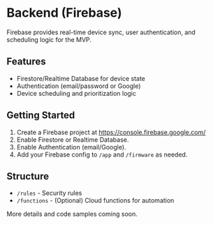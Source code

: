 # Backend (Firebase)

Firebase provides real-time device sync, user authentication, and scheduling logic for the MVP.

## Features
- Firestore/Realtime Database for device state
- Authentication (email/password or Google)
- Device scheduling and prioritization logic

## Getting Started
1. Create a Firebase project at https://console.firebase.google.com/
2. Enable Firestore or Realtime Database.
3. Enable Authentication (email/Google).
4. Add your Firebase config to `/app` and `/firmware` as needed.

## Structure
- `/rules` - Security rules
- `/functions` - (Optional) Cloud functions for automation

More details and code samples coming soon.
